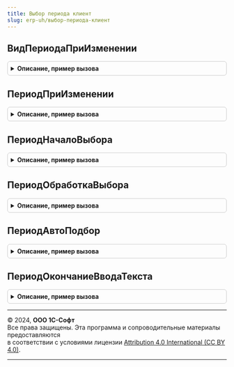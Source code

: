 ```yaml
---
title: Выбор периода клиент
slug: erp-uh/выбор-периода-клиент
---
```



## ВидПериодаПриИзменении
<details style="margin: 1em 0; padding: 0.5em; border: 1px solid #ccc; border-radius: 6px;">

<summary style="font-weight: bold; cursor: pointer;">Описание, пример вызова</summary>

```bsl

// Устанавливает значения периода и его представление.
//
// Параметры:
//  Элемент      - ПолеФормы - элемент формы, с которым связано событие.
//  ВидПериода   - ПеречислениеСсылка.ДоступныеПериодыОтчета - кратность периода.
//  НачалоПериода - Дата - нижняя граница периода.
//  КонецПериода - Дата - верхняя граница периода.
//  Период       - см. ВыборПериодаКлиентСервер.ПолучитьПредставлениеПериодаОтчета.
//
Процедура ВидПериодаПриИзменении(Элемент, Знач ВидПериода, НачалоПериода, КонецПериода, Период) Экспорт
```

Пример вызова
```bsl
ВыборПериодаКлиент.ВидПериодаПриИзменении(Элемент, ВидПериода, НачалоПериода, КонецПериода, Период) 
```
</details>

## ПериодПриИзменении
<details style="margin: 1em 0; padding: 0.5em; border: 1px solid #ccc; border-radius: 6px;">

<summary style="font-weight: bold; cursor: pointer;">Описание, пример вызова</summary>

```bsl

// Устанавливает значения периода при изменении представления.
//
// Параметры:
//  Элемент      - ПолеФормы - элемент формы, с которым связано событие.
//  Период       - см. ВыборПериодаКлиентСервер.ПолучитьПредставлениеПериодаОтчета.
//  НачалоПериода - Дата - нижняя граница периода.
//  КонецПериода - Дата - верхняя граница периода.
//
Процедура ПериодПриИзменении(Элемент, Знач Период, НачалоПериода, КонецПериода) Экспорт
```

Пример вызова
```bsl
ВыборПериодаКлиент.ПериодПриИзменении(Элемент, Период, НачалоПериода, КонецПериода) 
```
</details>

## ПериодНачалоВыбора
<details style="margin: 1em 0; padding: 0.5em; border: 1px solid #ccc; border-radius: 6px;">

<summary style="font-weight: bold; cursor: pointer;">Описание, пример вызова</summary>

```bsl

// Отображает выбор периода из выпадающего списка.
//
// Параметры:
//  Форма        - ФормаКлиентскогоПриложения - где происходит выбор.
//  Элемент      - ПолеФормы - элемент формы, с которым связано событие.
//  СтандартнаяОбработка - Булево - признак стандартной (системной) обработки события.
//  ВидПериода   - ПеречислениеСсылка.ДоступныеПериодыОтчета - кратность периода.
//  НачалоПериода - Дата - нижняя граница периода.
//	ВыполняемоеОповещение - ОписаниеОповещения - Действие, выполняемое после выбора периода пользователем.
//
Процедура ПериодНачалоВыбора(Форма, Элемент, СтандартнаяОбработка, ВидПериода, НачалоПериода, ВыполняемоеОповещение) Экспорт
```

Пример вызова
```bsl
ВыборПериодаКлиент.ПериодНачалоВыбора(Форма, Элемент, СтандартнаяОбработка, ВидПериода, НачалоПериода, ВыполняемоеОповещение) 
```
</details>

## ПериодОбработкаВыбора
<details style="margin: 1em 0; padding: 0.5em; border: 1px solid #ccc; border-radius: 6px;">

<summary style="font-weight: bold; cursor: pointer;">Описание, пример вызова</summary>

```bsl

// Устанавливает значения периода.
//
// Параметры:
//  Элемент      - ПолеФормы - элемент формы, с которым связано событие.
//  ВыбранноеЗначение - Дата - начало выбранного периода.
//  СтандартнаяОбработка - Булево - признак стандартной (системной) обработки события.
//  ВидПериода   - ПеречислениеСсылка.ДоступныеПериодыОтчета - кратность периода.
//  Период       - см. ВыборПериодаКлиентСервер.ПолучитьПредставлениеПериодаОтчета.
//  НачалоПериода - Дата - нижняя граница периода.
//  КонецПериода - Дата - верхняя граница периода.
//
Процедура ПериодОбработкаВыбора(Элемент, ВыбранноеЗначение, СтандартнаяОбработка, ВидПериода, Период, НачалоПериода, КонецПериода) Экспорт
```

Пример вызова
```bsl
ВыборПериодаКлиент.ПериодОбработкаВыбора(Элемент, ВыбранноеЗначение, СтандартнаяОбработка, ВидПериода, Период, НачалоПериода, КонецПериода) 
```
</details>

## ПериодАвтоПодбор
<details style="margin: 1em 0; padding: 0.5em; border: 1px solid #ccc; border-radius: 6px;">

<summary style="font-weight: bold; cursor: pointer;">Описание, пример вызова</summary>

```bsl

// Подбор при изменении представления периода.
//
// Параметры:
//  Элемент      - ПолеФормы - элемент формы, с которым связано событие.
//  Текст        - Строка - Строка текста, введенная в поле ввода.
//  ДанныеВыбора - СписокЗначений - значения, из которых происходил выбор.
//  Ожидание     - Число - Интервал в секундах после ввода текста. "0" означает формирование списка быстрого выбора.
//  СтандартнаяОбработка - Булево - признак стандартной (системной) обработки события.
//  ВидПериода   - ПеречислениеСсылка.ДоступныеПериодыОтчета - кратность периода.
//  Период       - см. ВыборПериодаКлиентСервер.ПолучитьПредставлениеПериодаОтчета.
//  НачалоПериода - Дата - нижняя граница периода.
//  КонецПериода - Дата - верхняя граница периода.
//
Процедура ПериодАвтоПодбор(Элемент, Текст, ДанныеВыбора, Ожидание, СтандартнаяОбработка, ВидПериода, Период, НачалоПериода, КонецПериода) Экспорт
```

Пример вызова
```bsl
ВыборПериодаКлиент.ПериодАвтоПодбор(Элемент, Текст, ДанныеВыбора, Ожидание, СтандартнаяОбработка, ВидПериода, Период, НачалоПериода, КонецПериода) 
```
</details>

## ПериодОкончаниеВводаТекста
<details style="margin: 1em 0; padding: 0.5em; border: 1px solid #ccc; border-radius: 6px;">

<summary style="font-weight: bold; cursor: pointer;">Описание, пример вызова</summary>

```bsl

// Подбор при изменении представления периода.
//
// Параметры:
//  Элемент      - ПолеФормы - элемент формы, с которым связано событие.
//  Текст        - Строка - Строка текста, введенная в поле ввода.
//  ДанныеВыбора - СписокЗначений - значения, из которых происходил выбор.
//  СтандартнаяОбработка - Булево - признак стандартной (системной) обработки события.
//  ВидПериода   - ПеречислениеСсылка.ДоступныеПериодыОтчета - кратность периода.
//  Период       - см. ВыборПериодаКлиентСервер.ПолучитьПредставлениеПериодаОтчета.
//  НачалоПериода - Дата - нижняя граница периода.
//  КонецПериода - Дата - верхняя граница периода.
//
Процедура ПериодОкончаниеВводаТекста(Элемент, Текст, ДанныеВыбора, СтандартнаяОбработка, ВидПериода, Период, НачалоПериода, КонецПериода) Экспорт
```

Пример вызова
```bsl
ВыборПериодаКлиент.ПериодОкончаниеВводаТекста(Элемент, Текст, ДанныеВыбора, СтандартнаяОбработка, ВидПериода, Период, НачалоПериода, КонецПериода) 
```
</details>

---

© 2024, **ООО 1С-Софт**  
Все права защищены. Эта программа и сопроводительные материалы предоставляются  
в соответствии с условиями лицензии [Attribution 4.0 International (CC BY 4.0)](https://creativecommons.org/licenses/by/4.0/legalcode).

---
